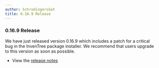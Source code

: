 ```yaml
---
author: SchrodingersGat
title: 0.16.9 Release
---
```


### 0.16.9 Release

We have just released version 0.16.9 which includes a patch for a critical bug in the InvenTree package installer. We recommend that users upgrade to this version as soon as possible.

- View the [release notes](https://github.com/inventree/InvenTree/releases/tag/0.16.9)
